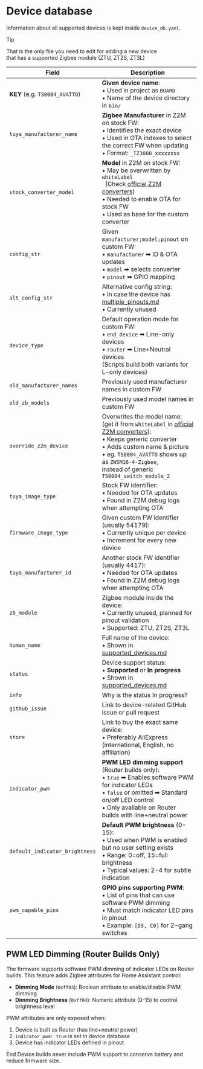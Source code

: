 # Device database

Information about all supported devices is kept inside `device_db.yaml`.

> [!TIP]  
> That is the only file you need to edit for adding a new device  
> that has a supported Zigbee module (ZTU, ZT2S, ZT3L)

[off_conv]: https://github.com/Koenkk/zigbee-herdsman-converters/tree/master/src/devices

| Field                        | Description                                                                                                                  |
|------------------------------|------------------------------------------------------------------------------------------------------------------------------|
|**KEY** (e.g. `TS0004_AVATTO`)| **Given device name**: <br> • Used in project as `BOARD` <br> • Name of the device directory in `bin/`                       |
|`tuya_manufacturer_name`      | **Zigbee Manufacturer** in Z2M on stock FW: <br> • Identifies the exact device <br> • Used in OTA indexes to select the correct FW when updating <br> • Format: `_TZ3000_xxxxxxxx` |
|`stock_converter_model`       | **Model** in Z2M on stock FW: <br> • May be overwritten by `whiteLabel` <br> &nbsp; (Check [official Z2M converters][off_conv]) <br> • Needed to enable OTA for stock FW <br> • Used as base for the custom converter |
|`config_str`                  | Given `manufacturer;model;pinout` on custom FW: <br> • `manufacturer` ➡ ID & OTA updates <br> • `model` ➡ selects converter <br> • `pinout` ➡ GPIO mapping |
|`alt_config_str`              | Alternative config string: <br> • In case the device has [multiple_pinouts.md](./multiple_pinouts.md) <br> • Currently unused|
|`device_type`                 | Default operation mode for custom FW: <br> • `end_device` ➡ Line-only devices <br> • `router` ➡ Line+Neutral devices <br> (Scripts build both variants for L-only devices) |
|`old_manufacturer_names`      | Previously used manufacturer names in custom FW                                                                              |
|`old_zb_models`               | Previously used model names in custom FW                                                                                     |
|`override_z2m_device`         | Overwrites the model name: <br> (get it from `whiteLabel` in [official Z2M converters][off_conv]): <br> • Keeps generic converter <br> • Adds custom name & picture <br> • eg. `TS0004_AVATTO` shows up as `ZWSM16-4-Zigbee`, <br> instead of generic `TS0004_switch_module_2`                                     |
|`tuya_image_type`             | Stock FW identifier: <br> • Needed for OTA updates <br> • Found in Z2M debug logs when attempting OTA                        |
|`firmware_image_type`         | Given custom FW identifier (usually 54179): <br> • Currently unique per device <br> • Increment for every new device         |
|`tuya_manufacturer_id`        | Another stock FW identifier (usually 4417): <br> • Needed for OTA updates <br> • Found in Z2M debug logs when attempting OTA |
|`zb_module`                   | Zigbee module inside the device: <br> • Currently unused, planned for pinout validation <br> • Supported: ZTU, ZT2S, ZT3L    |
|`human_name`                  | Full name of the device: <br> • Shown in [supported_devices.md](./supported_devices.md)                                      |
|`status`                      | Device support status: <br> • **Supported** or **In progress** <br> • Shown in [supported_devices.md](./supported_devices.md)|
|`info`                        | Why is the status In progress?                                                                                               |
|`github_issue`                | Link to device-related GitHub issue or pull request                                                                          |
|`store`                       | Link to buy the exact same device: <br> • Preferably AliExpress (international, English, no affiliation)                     |
|`indicator_pwm`               | **PWM LED dimming support** (Router builds only): <br> • `true` ➡ Enables software PWM for indicator LEDs <br> • `false` or omitted ➡ Standard on/off LED control <br> • Only available on Router builds with line+neutral power |
|`default_indicator_brightness`| **Default PWM brightness** (0-15): <br> • Used when PWM is enabled but no user setting exists <br> • Range: 0=off, 15=full brightness <br> • Typical values: 2-4 for subtle indication |
|`pwm_capable_pins`            | **GPIO pins supporting PWM**: <br> • List of pins that can use software PWM dimming <br> • Must match indicator LED pins in pinout <br> • Example: `[D3, C0]` for 2-gang switches |

## PWM LED Dimming (Router Builds Only)

The firmware supports software PWM dimming of indicator LEDs on Router builds. This feature adds Zigbee attributes for Home Assistant control:

- **Dimming Mode** (`0xff03`): Boolean attribute to enable/disable PWM dimming
- **Dimming Brightness** (`0xff04`): Numeric attribute (0-15) to control brightness level

PWM attributes are only exposed when:
1. Device is built as Router (has line+neutral power)
2. `indicator_pwm: true` is set in device database
3. Device has indicator LEDs defined in pinout

End Device builds never include PWM support to conserve battery and reduce firmware size.
